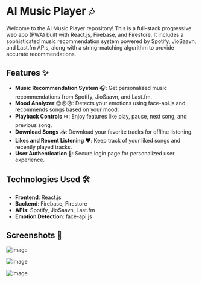 # AI Music Player 🎶

Welcome to the AI Music Player repository! This is a full-stack progressive web app (PWA) built with React.js, Firebase, and Firestore. It includes a sophisticated music recommendation system powered by Spotify, JioSaavn, and Last.fm APIs, along with a string-matching algorithm to provide accurate recommendations.

## Features ✨

- **Music Recommendation System** 🎧: Get personalized music recommendations from Spotify, JioSaavn, and Last.fm.
- **Mood Analyzer** 😊😢😠: Detects your emotions using face-api.js and recommends songs based on your mood.
- **Playback Controls** ⏯️: Enjoy features like play, pause, next song, and previous song.
- **Download Songs** 📥: Download your favorite tracks for offline listening.
- **Likes and Recent Listening** ❤️: Keep track of your liked songs and recently played tracks.
- **User Authentication** 🔐: Secure login page for personalized user experience.

## Technologies Used 🛠️

- **Frontend**: React.js
- **Backend**: Firebase, Firestore
- **APIs**: Spotify, JioSaavn, Last.fm
- **Emotion Detection**: face-api.js

## Screenshots 📸

![image](https://github.com/user-attachments/assets/9af1499b-1085-41ba-a2ea-c358a0c0f4e9)

![image](https://github.com/user-attachments/assets/7a328d05-b31f-4fd1-999a-1fdf182c7e97)

![image](https://github.com/user-attachments/assets/1392afa9-d690-4c37-9011-211cbf4eaac1)

